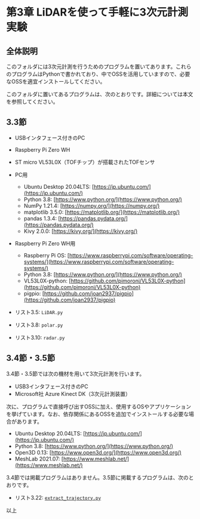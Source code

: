 # 第3章 LiDARを使って手軽に3次元計測実験
## 全体説明
このフォルダには3次元計測を行うためのプログラムを置いてあります。これらのプログラムはPythonで書かれており、中でOSSを活用していますので、必要なOSSを適宜インストールしてください。

このフォルダに置いてあるプログラムは、次のとおりです。詳細については本文を参照してください。

## 3.3節

+ USBインタフェース付きのPC
+ Raspberry Pi Zero WH
+ ST micro VL53L0X（TOFチップ）が搭載されたTOFセンサ

+ PC用
  - Ubuntu Desktop 20.04LTS: [https://jp.ubuntu.com/](https://jp.ubuntu.com/)
  - Python 3.8: [https://www.python.org/](https://www.python.org/)
  - NumPy 1.21.4: [https://numpy.org/](https://numpy.org/)
  - matplotlib 3.5.0: [https://matplotlib.org/](https://matplotlib.org/)
  - pandas 1.3.4: [https://pandas.pydata.org/](https://pandas.pydata.org/)
  - Kivy 2.0.0: [https://kivy.org/](https://kivy.org/)

+ Raspberry Pi Zero WH用
  - Raspberry Pi OS: [https://www.raspberrypi.com/software/operating-systems/](https://www.raspberrypi.com/software/operating-systems/)
  - Python 3.8: [https://www.python.org/](https://www.python.org/)
  - VL53L0X-python: [https://github.com/pimoroni/VL53L0X-python](https://github.com/pimoroni/VL53L0X-python)
  - pigpio: [https://github.com/joan2937/pigpio](https://github.com/joan2937/pigpio)

+ リスト3.5: ```LiDAR.py```
+ リスト3.8: ```polar.py```
+ リスト3.10: ```radar.py```

## 3.4節・3.5節
3.4節・3.5節では次の機材を用いて3次元計測を行います。

+ USB3インタフェース付きのPC
+ Microsoft社 Azure Kinect DK（3次元計測装置）

次に、プログラムで直接呼び出すOSSに加え、使用するOSやアプリケーションを挙げています。なお、依存関係にあるOSSを追加でインストールする必要な場合があります。
+ Ubuntu Desktop 20.04LTS: [https://jp.ubuntu.com/](https://jp.ubuntu.com/)
+ Python 3.8: [https://www.python.org/](https://www.python.org/)
+ Open3D 0.13: [https://www.open3d.org/](https://www.open3d.org/)
+ MeshLab 2021.07: [https://www.meshlab.net/](https://www.meshlab.net/)

3.4節では掲載プログラムはありません。3.5節に掲載するプログラムは、次のとおりです。
+ リスト3.22: [```extract_trajectory.py```](https://github.com/ShizSak/Basics_of_3D_Measurement/blob/main/Chapter%203/extract_trajectory.py)

以上
